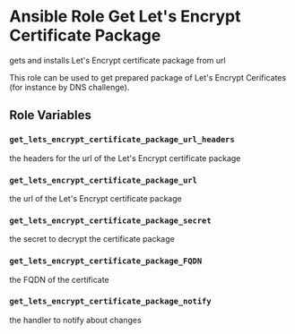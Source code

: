 # Ansible Role Get Let's Encrypt Certificate Package

gets and installs Let's Encrypt certificate package from url

This role can be used to get prepared package of Let's Encrypt Cerificates (for instance by DNS challenge).

## Role Variables

### `get_lets_encrypt_certificate_package_url_headers`

the headers for the url of the Let's Encrypt certificate package

### `get_lets_encrypt_certificate_package_url`

the url of the Let's Encrypt certificate package

### `get_lets_encrypt_certificate_package_secret`

the secret to decrypt the certificate package

### `get_lets_encrypt_certificate_package_FQDN`

the FQDN of the certificate

### `get_lets_encrypt_certificate_package_notify`

the handler to notify about changes
